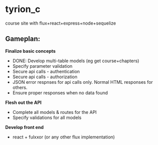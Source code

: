 # tyrion_c
course site with flux+react+express+node+sequelize

Gameplan:
---------

**Finalize basic concepts**
- DONE: Develop multi-table models (eg get course+chapters)
- Specify parameter validation
- Secure api calls - authentication
- Secure api calls - authorization
- JSON error respnses for api calls only. Normal HTML responses for others.
- Ensure proper responses when no data found

**Flesh out the API**
- Complete all models & routes for the API
- Specify validations for all models

**Develop front end**
- react + fulxxor (or any other flux implementation)
